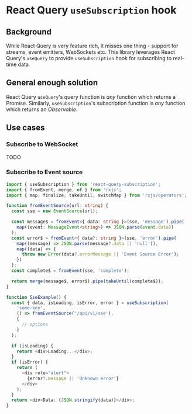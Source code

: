 # React Query `useSubscription` hook

## Background

While React Query is very feature rich, it misses one thing - support for streams, event emitters, WebSockets etc. This library leverages React Query's `useQuery` to provide `useSubscription` hook for subscribing to real-time data.

## General enough solution

React Query `useQuery`'s query function is _any_ function which returns a Promise. Similarly, `useSubscription`'s subscription function is _any_ function which returns an _Observable_.

## Use cases

### Subscribe to WebSocket

TODO

### Subscribe to Event source

```TypeScript
import { useSubscription } from 'react-query-subscription';
import { fromEvent, merge, of } from 'rxjs';
import { map, finalize, takeUntil, switchMap } from 'rxjs/operators';

function fromEventSource(url: string) {
  const sse = new EventSource(url);

  const message$ = fromEvent<{ data: string }>(sse, 'message').pipe(
    map((event: MessageEvent<string>) => JSON.parse(event.data))
  );
  const error$ = fromEvent<{ data?: string }>(sse, 'error').pipe(
    map((message) => JSON.parse(message?.data || 'null')),
    map((data) => {
      throw new Error(data?.errorMessage || 'Event Source Error');
    })
  );
  const complete$ = fromEvent(sse, 'complete');

  return merge(message$, error$).pipe(takeUntil(complete$));
}

function SseExample() {
  const { data, isLoading, isError, error } = useSubscription(
    'some-key',
    () => fromEventSource('/api/v1/sse'),
    {
      // options
    }
  );

  if (isLoading) {
    return <div>Loading...</div>;
  }
  if (isError) {
    return (
      <div role="alert">
        {error?.message || 'Unknown error'}
      </div>
    );
  }
  return <div>Data: {JSON.stringify(data)}</div>;
}
```

<!-- ### User events

TODO -->
